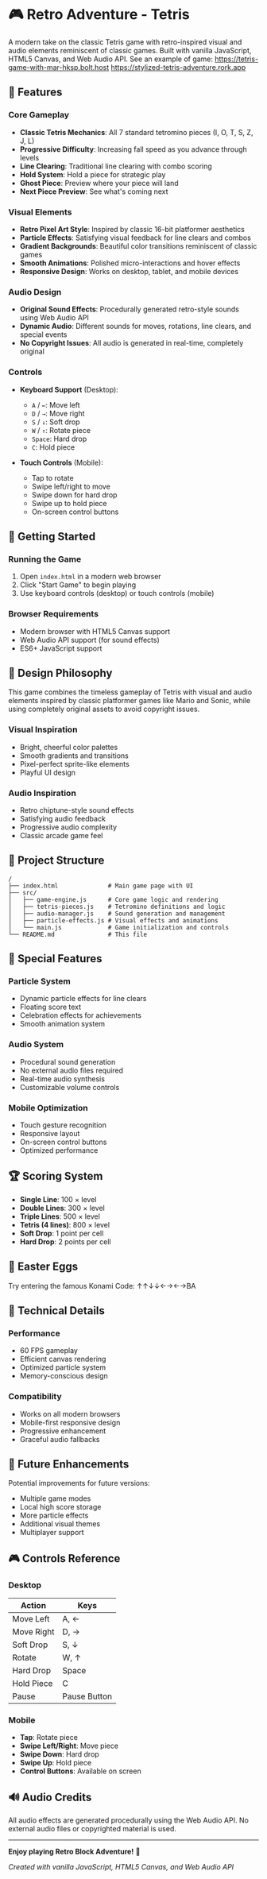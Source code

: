 # 🎮 Retro Adventure - Tetris

A modern take on the classic Tetris game with retro-inspired visual and audio elements reminiscent of classic games. Built with vanilla JavaScript, HTML5 Canvas, and Web Audio API.
See an example of game:
https://tetris-game-with-mar-hksp.bolt.host
https://stylized-tetris-adventure.rork.app
## 🎯 Features

### Core Gameplay
- **Classic Tetris Mechanics**: All 7 standard tetromino pieces (I, O, T, S, Z, J, L)
- **Progressive Difficulty**: Increasing fall speed as you advance through levels
- **Line Clearing**: Traditional line clearing with combo scoring
- **Hold System**: Hold a piece for strategic play
- **Ghost Piece**: Preview where your piece will land
- **Next Piece Preview**: See what's coming next

### Visual Elements
- **Retro Pixel Art Style**: Inspired by classic 16-bit platformer aesthetics
- **Particle Effects**: Satisfying visual feedback for line clears and combos
- **Gradient Backgrounds**: Beautiful color transitions reminiscent of classic games
- **Smooth Animations**: Polished micro-interactions and hover effects
- **Responsive Design**: Works on desktop, tablet, and mobile devices

### Audio Design
- **Original Sound Effects**: Procedurally generated retro-style sounds using Web Audio API
- **Dynamic Audio**: Different sounds for moves, rotations, line clears, and special events
- **No Copyright Issues**: All audio is generated in real-time, completely original

### Controls
- **Keyboard Support** (Desktop):
  - `A` / `←`: Move left
  - `D` / `→`: Move right
  - `S` / `↓`: Soft drop
  - `W` / `↑`: Rotate piece
  - `Space`: Hard drop
  - `C`: Hold piece

- **Touch Controls** (Mobile):
  - Tap to rotate
  - Swipe left/right to move
  - Swipe down for hard drop
  - Swipe up to hold piece
  - On-screen control buttons

## 🚀 Getting Started

### Running the Game
1. Open `index.html` in a modern web browser
2. Click "Start Game" to begin playing
3. Use keyboard controls (desktop) or touch controls (mobile)

### Browser Requirements
- Modern browser with HTML5 Canvas support
- Web Audio API support (for sound effects)
- ES6+ JavaScript support

## 🎨 Design Philosophy

This game combines the timeless gameplay of Tetris with visual and audio elements inspired by classic platformer games like Mario and Sonic, while using completely original assets to avoid copyright issues.

### Visual Inspiration
- Bright, cheerful color palettes
- Smooth gradients and transitions
- Pixel-perfect sprite-like elements
- Playful UI design

### Audio Inspiration  
- Retro chiptune-style sound effects
- Satisfying audio feedback
- Progressive audio complexity
- Classic arcade game feel

## 📁 Project Structure

```
/
├── index.html              # Main game page with UI
├── src/
│   ├── game-engine.js      # Core game logic and rendering
│   ├── tetris-pieces.js    # Tetromino definitions and logic
│   ├── audio-manager.js    # Sound generation and management
│   ├── particle-effects.js # Visual effects and animations
│   └── main.js             # Game initialization and controls
└── README.md               # This file
```

## 🎪 Special Features

### Particle System
- Dynamic particle effects for line clears
- Floating score text
- Celebration effects for achievements
- Smooth animation system

### Audio System
- Procedural sound generation
- No external audio files required
- Real-time audio synthesis
- Customizable volume controls

### Mobile Optimization
- Touch gesture recognition
- Responsive layout
- On-screen control buttons
- Optimized performance

## 🏆 Scoring System

- **Single Line**: 100 × level
- **Double Lines**: 300 × level  
- **Triple Lines**: 500 × level
- **Tetris (4 lines)**: 800 × level
- **Soft Drop**: 1 point per cell
- **Hard Drop**: 2 points per cell

## 🎲 Easter Eggs

Try entering the famous Konami Code: ↑↑↓↓←→←→BA

## 🔧 Technical Details

### Performance
- 60 FPS gameplay
- Efficient canvas rendering
- Optimized particle system
- Memory-conscious design

### Compatibility
- Works on all modern browsers
- Mobile-first responsive design
- Progressive enhancement
- Graceful audio fallbacks

## 🎯 Future Enhancements

Potential improvements for future versions:
- Multiple game modes
- Local high score storage
- More particle effects
- Additional visual themes
- Multiplayer support

## 🎮 Controls Reference

### Desktop
| Action | Keys |
|--------|------|
| Move Left | A, ← |
| Move Right | D, → |
| Soft Drop | S, ↓ |
| Rotate | W, ↑ |
| Hard Drop | Space |
| Hold Piece | C |
| Pause | Pause Button |

### Mobile
- **Tap**: Rotate piece
- **Swipe Left/Right**: Move piece
- **Swipe Down**: Hard drop
- **Swipe Up**: Hold piece
- **Control Buttons**: Available on screen

## 🔊 Audio Credits

All audio effects are generated procedurally using the Web Audio API. No external audio files or copyrighted material is used.

---

**Enjoy playing Retro Block Adventure!** 🎊

*Created with vanilla JavaScript, HTML5 Canvas, and Web Audio API*
